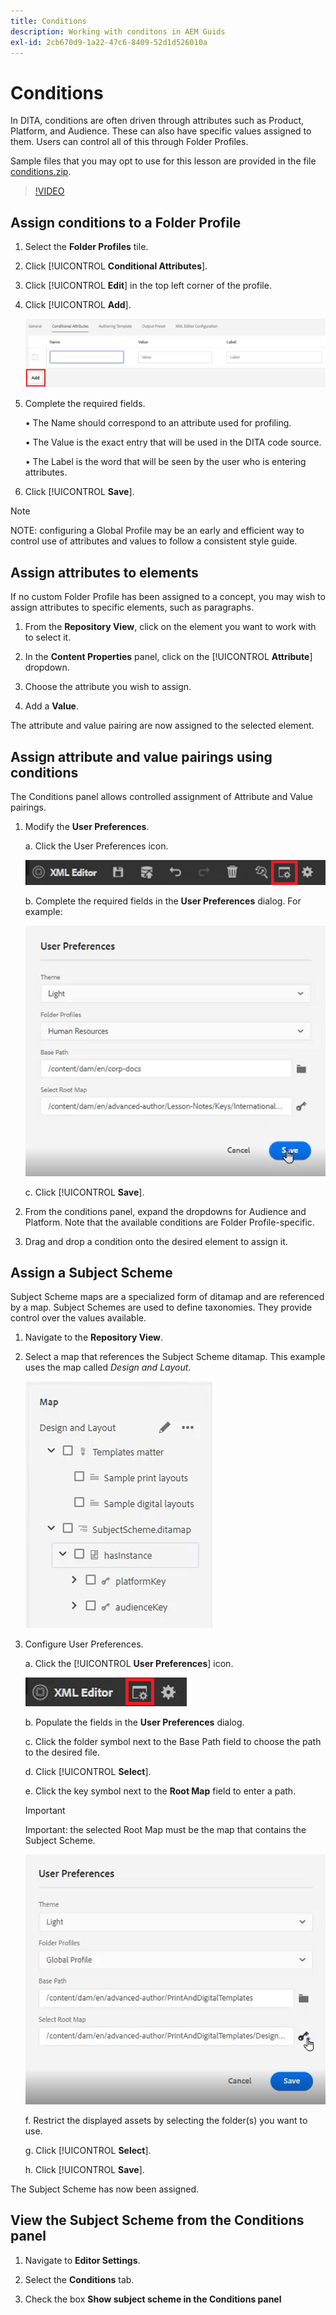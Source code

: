 ```yaml
---
title: Conditions
description: Working with conditons in AEM Guids
exl-id: 2cb670d9-1a22-47c6-8409-52d1d526010a
---
```

# Conditions

In DITA, conditions are often driven through attributes such as Product, Platform, and Audience. These can also have specific values assigned to them. Users can control all of this through Folder Profiles.

Sample files that you may opt to use for this lesson are provided in the file [conditions.zip](assets/conditions.zip).

>[!VIDEO](https://video.tv.adobe.com/v/342755)

## Assign conditions to a Folder Profile

1. Select the **Folder Profiles** tile.

2. Click [!UICONTROL **Conditional Attributes**].

3. Click [!UICONTROL **Edit**] in the top left corner of the profile.

4. Click [!UICONTROL **Add**].

    ![Conditions in Folder Profiles](images/lesson-13/add-name.png)
 
5. Complete the required fields.

    • The Name should correspond to an attribute used for profiling.

    • The Value is the exact entry that will be used in the DITA code source.

    • The Label is the word that will be seen by the user who is entering attributes.

6. Click [!UICONTROL **Save**].

>[!NOTE]
>
>NOTE: configuring a Global Profile may be an early and efficient way to control use of attributes and values to follow a consistent style guide.

## Assign attributes to elements

If no custom Folder Profile has been assigned to a concept, you may wish to assign attributes to specific elements, such as paragraphs.

1. From the **Repository View**, click on the element you want to work with to select it.

2. In the **Content Properties** panel, click on the [!UICONTROL **Attribute**] dropdown.

3. Choose the attribute you wish to assign.

4. Add a **Value**.

The attribute and value pairing are now assigned to the selected element.

## Assign attribute and value pairings using conditions

The Conditions panel allows controlled assignment of Attribute and Value pairings.

1. Modify the **User Preferences**.

    a. Click the User Preferences icon.

    ![User Preferences Icon](images/lesson-13/user-prefs-icon.png)

     b. Complete the required fields in the **User Preferences** dialog. For example:

    ![User Preferences](images/lesson-13/user-preferences.png)
 
    c. Click [!UICONTROL **Save**].

2. From the conditions panel, expand the dropdowns for Audience and Platform. Note that the available conditions are Folder Profile-specific.

3. Drag and drop a condition onto the desired element to assign it.

## Assign a Subject Scheme

Subject Scheme maps are a specialized form of ditamap and are referenced by a map. Subject Schemes are used to define taxonomies. They provide control over the values available.

1. Navigate to the **Repository View**.

2. Select a map that references the Subject Scheme ditamap. This example uses the map called _Design and Layout_.

    ![User Preferences](images/lesson-13/subject-scheme-map.png)
 
3. Configure User Preferences.

    a. Click the [!UICONTROL **User Preferences**] icon.

    ![User Preferences](images/lesson-13/user-prefs-icon-2.png)
 
    b. Populate the fields in the **User Preferences** dialog. 

    c. Click the folder symbol next to the Base Path field to choose the path to the desired file.

    d. Click [!UICONTROL **Select**].

    e. Click the key symbol next to the **Root Map** field to enter a path.

    >[!IMPORTANT]
    >
    >Important: the selected Root Map must be the map that contains the Subject Scheme.
 

    ![User Preferences](images/lesson-13/user-preferences-2.png)

    f. Restrict the displayed assets by selecting the folder(s) you want to use.

    g. Click [!UICONTROL **Select**].

    h. Click [!UICONTROL **Save**].

The Subject Scheme has now been assigned.

## View the Subject Scheme from the Conditions panel

1. Navigate to **Editor Settings**.

2. Select the **Conditions** tab.

3. Check the box **Show subject scheme in the Conditions panel**
